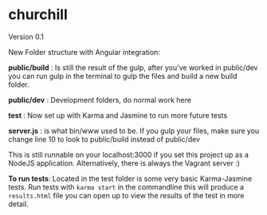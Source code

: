 # churchill

Version 0.1

New Folder structure with Angular integration:

<b>public/build</b> : Is still the result of the gulp, after you've worked in public/dev you can run gulp in the
terminal to gulp the files and build a new build folder. 

<b>public/dev</b>   : Development folders, do normal work here

<b>test</b> : Now set up with Karma and Jasmine to run more future tests

<b>server.js</b> : is what bin/www used to be.  If you gulp your files, make sure you change line 10 to look to 
public/build instead of public/dev

This is still runnable on your localhost:3000 if you set this project up as a NodeJS application.
Alternatively, there is always the Vagrant server :)

<b>To run tests</b>:
Located in the test folder is some very basic Karma-Jasmine tests.  Run tests with ```karma start``` in the commandline
this will produce a ```results.html``` file you can open up to view the results of the test in more detail.
